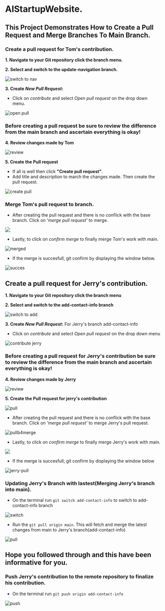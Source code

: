 # AIStartupWebsite.
## This Project Demonstrates How to Create a Pull Request and Merge Branches To Main Branch.

### Create a pull request for Tom's contribution.

  **1. Navigate to your Git repository click the branch menu.**

 **2. Select and switch to the update-navigation branch.**

  ![switch to nav](./img/switch-to-update-branch.png)

  **3. Create *New Pull Request*:**

  * Click on *contribute* and select *Open pull request* on the drop down menu.

  ![open pull](./img/click-contri-openpullrequest-add-gui.png) 

### Before creating a pull request be sure to review the difference from the main branch and ascertain everything is okay!

**4. Review changes made by Tom**

![review](./img/diff-b4-pull-update.png)

**5. Create the Pull request**

* If all is well then click **"Create pull request"**.
* Add title and description to march the changes made. Then create the pull request.

![create pull](./img/create-pull-request-update.png)

### Merge Tom's pull request to branch.
* After creating the pull request and there is no conflick with the base branch. Click on _'merge pull request'_ to merge.

![](./img/created-pull-request-b4-merge-update.png)


* Lastly, to click on _confirm merge_ to finally merge Tom's work with main.


![merged](./img/confirm-merge-update.png)

* If the merge is succesfull, git confirm by displaying the window below.

![succes](./img/success-merge-update.png)



## Create a pull request for Jerry's contribution.

**1. Navigate to your Git repository click the branch menu**

 **2. Select and switch to the add-contact-info branch**

 ![switch to add](./img/switch-to-add-gui.png)


**3. Create *New Pull Request*:** For Jerry's branch add-contact-info

  * Click on *contribute* and select *Open pull request* on the drop down menu

  ![contribute jerry](./img/click-contri-openpullrequest-add-gui.png)

### Before creating a pull request for Jerry's contribution be sure to review the difference from the main branch and ascertain everything is okay!

**4. Review changes made by Jerry**

![review](./img/revie-diff-add-gui.png)

**5. Create the Pull request for jerry's contribution**

![pull](./img/create-pull-reques-add-gui.png)


* After creating the pull request and there is no conflick with the base branch. Click on _'merge pull request'_ to merge Jerry's pull request.

![pullb4merge](./img/created-pull-request-b4-merge-add-gui.png)


* Lastly, to click on _confirm merge_ to finally merge Jerry's work with main.

![](./img/click-to-comfirm-merge-add-gui.png)


* If the merge is succesfull, git confirm by displaying the window below

![jerry-pull](./img/success-merge-add-gui.png)

### Updating Jerry's Branch with lastest(Merging Jerry's branch into main).

* On the terminal run `git switch add-contact-info` to switch to add-contact-info branch


![switch](./img/switch-contact-2025-04-23_21-58.png.png)


* Run the `git pull origin main`. This will fetch and merge the latest changes from main to Jerry's branch(add-contact-info)

![pull](./img/pull-4rm-main-contac-2025-04-24_00-31.png)

## Hope you followed through and this have been informative for you.
### Push Jerry's contribution to the remote repository to finalize his contribution.

* On the terminal run `git push origin add-contact-info`

![push](./img/push-to-main-last-contact2025-04-24_00-35.png)
